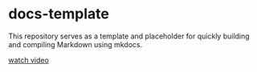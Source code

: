 # docs-template

This repository serves as a template and placeholder for quickly building and compiling Markdown using mkdocs.

[watch video](https://ajlab-gh.github.io/video_as_code/outputs/final_video.mp4)
